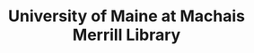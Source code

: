 ---
layout: repo
title: "University of Maine at Machais Merrill Library"
id: 2918
permalink: repos/2918/
---